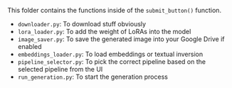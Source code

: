 This folder contains the functions inside of the `submit_button()` function.

- `downloader.py`: To download stuff obviously
- `lora_loader.py`: To add the weight of LoRAs into the model
- `image_saver.py`: To save the generated image into your Google Drive if enabled
- `embeddings_loader.py`: To load embeddings or textual inversion
- `pipeline_selector.py`: To pick the correct pipeline based on the selected pipeline from the UI
- `run_generation.py`: To start the generation process
